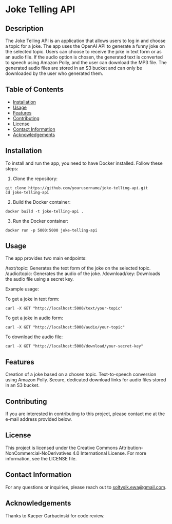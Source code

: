 # Joke Telling API

## Description
The Joke Telling API is an application that allows users to log in and choose a topic for a joke. The app uses the OpenAI API to generate a funny joke on the selected topic. Users can choose to receive the joke in text form or as an audio file. If the audio option is chosen, the generated text is converted to speech using Amazon Polly, and the user can download the MP3 file. The generated audio files are stored in an S3 bucket and can only be downloaded by the user who generated them.

## Table of Contents
- [Installation](#installation)
- [Usage](#usage)
- [Features](#features)
- [Contributing](#contributing)
- [License](#license)
- [Contact Information](#contact-information)
- [Acknowledgements](#acknowledgements)

## Installation
To install and run the app, you need to have Docker installed. Follow these steps:

1. Clone the repository:
  ```
  git clone https://github.com/yourusername/joke-telling-api.git
  cd joke-telling-api
  ```
2. Build the Docker container:
  ```
  docker build -t joke-telling-api .
  ```
3. Run the Docker container:
  ```
  docker run -p 5000:5000 joke-telling-api
  ```

## Usage
The app provides two main endpoints:

/text/topic: Generates the text form of the joke on the selected topic.
/audio/topic: Generates the audio of the joke.
/download/key: Downloads the audio file using a secret key.

Example usage:

To get a joke in text form:
```
curl -X GET "http://localhost:5000/text/your-topic"
```
To get a joke in audio form:
```
curl -X GET "http://localhost:5000/audio/your-topic"
```
To download the audio file:
```
curl -X GET "http://localhost:5000/download/your-secret-key"
```

## Features
Creation of a joke based on a chosen topic.
Text-to-speech conversion using Amazon Polly.
Secure, dedicated download links for audio files stored in an S3 bucket.

## Contributing
If you are interested in contributing to this project, please contact me at the e-mail address provided below.

## License
This project is licensed under the Creative Commons Attribution-NonCommercial-NoDerivatives 4.0 International License. For more information, see the LICENSE file.

## Contact Information
For any questions or inquiries, please reach out to soltysik.ewa@gmail.com.

## Acknowledgements
Thanks to Kacper Garbacinski for code review.
